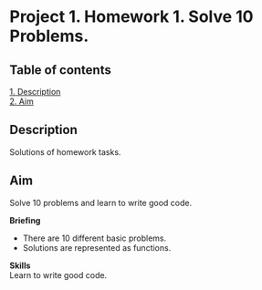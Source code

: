 # Project 1. Homework 1. Solve 10 Problems.

## Table of contents
[1. Description](https://github.com/ekaterinatao/Tutorial_projects/tree/main/project_1/README.md#description)  
[2. Aim](https://github.com/ekaterinatao/Tutorial_projects/tree/main/project_1/README.md#aim)

## Description
Solutions of homework tasks.  

## Aim
Solve 10 problems and learn to write good code.

**Briefing**  
- There are 10 different basic problems.
- Solutions are represented as functions.  

**Skills**  
Learn to write good code.